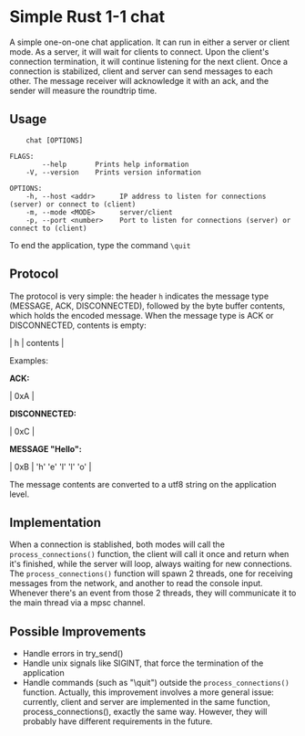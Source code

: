 # Simple Rust 1-1 chat

A simple one-on-one chat application. It can run in either a server or client mode. As a server, it will wait for clients to connect. Upon the client's connection termination, it will continue listening for the next client.
Once a connection is stabilized, client and server can send messages to each other. The message receiver will acknowledge it with an ack, and the sender will measure the roundtrip time.

## Usage
``` 
    chat [OPTIONS]

FLAGS:
        --help       Prints help information
    -V, --version    Prints version information

OPTIONS:
    -h, --host <addr>      IP address to listen for connections (server) or connect to (client)
    -m, --mode <MODE>      server/client
    -p, --port <number>    Port to listen for connections (server) or connect to (client)
```

To end the application, type the command `\quit`

## Protocol

The protocol is very simple: the header `h` indicates the message type (MESSAGE, ACK, DISCONNECTED), followed by the byte buffer contents, which holds the encoded message. When the message type is ACK or DISCONNECTED, contents is empty:

| h | contents |

Examples:

**ACK:**

| 0xA |

**DISCONNECTED:**

| 0xC |

**MESSAGE "Hello":**

| 0xB | 'h' 'e' 'l' 'l' 'o' |

The message contents are converted to a utf8 string on the application level.

## Implementation
When a connection is stablished, both modes will call the `process_connections()` function, the client will call it once and return when it's finished, while the server will loop, always waiting for new connections. The `process_connections()` function will spawn 2 threads, one for receiving messages from the network, and another to read the console input. Whenever there's an event from those 2 threads, they will communicate it to the main thread via a mpsc channel.




## Possible Improvements
- Handle errors in try_send()
- Handle unix signals like SIGINT, that force the termination of the application
- Handle commands (such as "\quit") outside the `process_connections()` function. Actually, this improvement involves a more general issue: currently, client and server are implemented in the same function, process_connections(), exactly the same way. However, they will probably have different requirements in the future.

